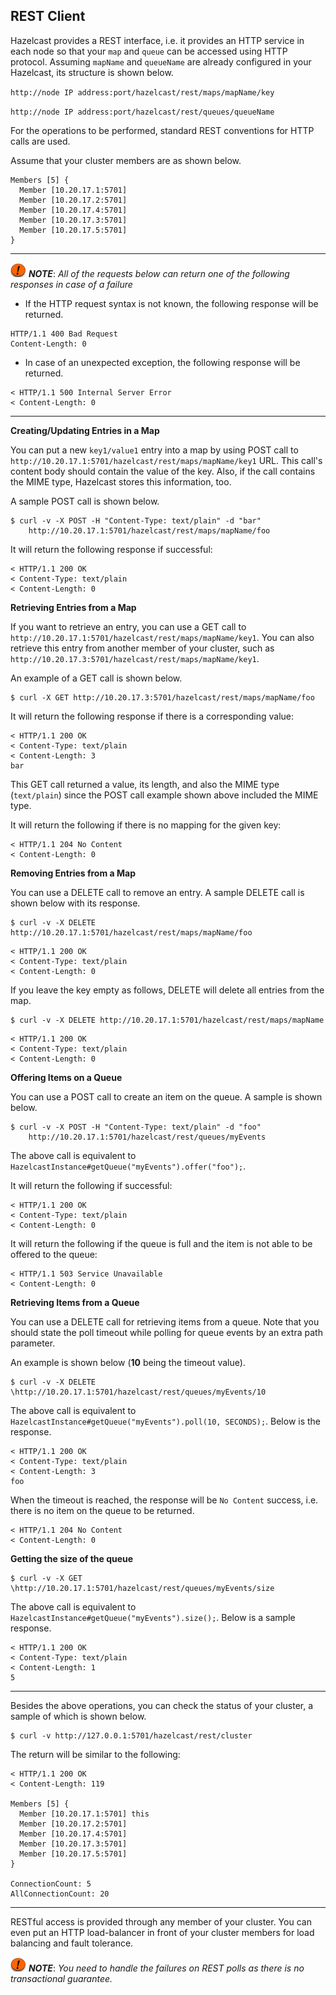 



## REST Client
Hazelcast provides a REST interface, i.e. it provides an HTTP service in each node so that your `map` and `queue` can be accessed using HTTP protocol. Assuming `mapName` and `queueName` are already configured in your Hazelcast, its structure is shown below.

`http://node IP address:port/hazelcast/rest/maps/mapName/key`

`http://node IP address:port/hazelcast/rest/queues/queueName`

For the operations to be performed, standard REST conventions for HTTP calls are used.



Assume that your cluster members are as shown below.

```plain
Members [5] {
  Member [10.20.17.1:5701]
  Member [10.20.17.2:5701]
  Member [10.20.17.4:5701]
  Member [10.20.17.3:5701]
  Member [10.20.17.5:5701]
}
```

---

![image](images/NoteSmall.jpg) ***NOTE***: *All of the requests below can return one of the following responses in case of a failure*

- If the HTTP request syntax is not known, the following response will be returned.

```plain
HTTP/1.1 400 Bad Request
Content-Length: 0
```


- In case of an unexpected exception, the following response will be returned.

```plain
< HTTP/1.1 500 Internal Server Error
< Content-Length: 0
```

---


**Creating/Updating Entries in a Map**

You can put a new `key1/value1` entry into a map by using POST call to 
`http://10.20.17.1:5701/hazelcast/rest/maps/mapName/key1` URL. This call's content body should contain the value of the key. Also, if the call contains the MIME type, Hazelcast stores this information, too. 

A sample POST call is shown below.

```plain
$ curl -v -X POST -H "Content-Type: text/plain" -d "bar" 
    http://10.20.17.1:5701/hazelcast/rest/maps/mapName/foo
```

It will return the following response if successful:

```plain
< HTTP/1.1 200 OK
< Content-Type: text/plain
< Content-Length: 0
```

**Retrieving Entries from a Map**

If you want to retrieve an entry, you can use a GET call to `http://10.20.17.1:5701/hazelcast/rest/maps/mapName/key1`. You can also retrieve this entry from another member of your cluster, such as 
`http://10.20.17.3:5701/hazelcast/rest/maps/mapName/key1`.

An example of a GET call is shown below.

```plain
$ curl -X GET http://10.20.17.3:5701/hazelcast/rest/maps/mapName/foo
```

It will return the following response if there is a corresponding value:

```plain
< HTTP/1.1 200 OK
< Content-Type: text/plain
< Content-Length: 3
bar
```

This GET call returned a value, its length, and also the MIME type (`text/plain`) since the POST call example shown above included the MIME type.

It will return the following if there is no mapping for the given key:

```plain
< HTTP/1.1 204 No Content
< Content-Length: 0
```


**Removing Entries from a Map**

You can use a DELETE call to remove an entry. A sample DELETE call is shown below with its response.

```plain
$ curl -v -X DELETE http://10.20.17.1:5701/hazelcast/rest/maps/mapName/foo
```
```
< HTTP/1.1 200 OK
< Content-Type: text/plain
< Content-Length: 0
```
If you leave the key empty as follows, DELETE will delete all entries from the map.

```plain
$ curl -v -X DELETE http://10.20.17.1:5701/hazelcast/rest/maps/mapName
```

```plain
< HTTP/1.1 200 OK
< Content-Type: text/plain
< Content-Length: 0
```

**Offering Items on a Queue**

You can use a POST call to create an item on the queue. A sample is shown below.

```plain
$ curl -v -X POST -H "Content-Type: text/plain" -d "foo" 
    http://10.20.17.1:5701/hazelcast/rest/queues/myEvents
```

The above call is equivalent to `HazelcastInstance#getQueue("myEvents").offer("foo");`.

It will return the following if successful:

```plain
< HTTP/1.1 200 OK
< Content-Type: text/plain
< Content-Length: 0
```

It will return the following if the queue is full and the item is not able to be offered to the queue:

```plain
< HTTP/1.1 503 Service Unavailable
< Content-Length: 0
```

**Retrieving Items from a Queue**

You can use a DELETE call for retrieving items from a queue. Note that you should state the poll timeout while polling for queue events by an extra path parameter. 

An example is shown below (**10** being the timeout value).

```plain
$ curl -v -X DELETE \http://10.20.17.1:5701/hazelcast/rest/queues/myEvents/10
```

The above call is equivalent to `HazelcastInstance#getQueue("myEvents").poll(10, SECONDS);`. Below is the response.

```plain
< HTTP/1.1 200 OK
< Content-Type: text/plain
< Content-Length: 3
foo
```

When the timeout is reached, the response will be `No Content` success, i.e. there is no item on the queue to be returned.


```plain
< HTTP/1.1 204 No Content
< Content-Length: 0
```


**Getting the size of the queue**

```plain
$ curl -v -X GET \http://10.20.17.1:5701/hazelcast/rest/queues/myEvents/size
```

The above call is equivalent to `HazelcastInstance#getQueue("myEvents").size();`. Below is a sample response.

```plain
< HTTP/1.1 200 OK
< Content-Type: text/plain
< Content-Length: 1
5
```
---
Besides the above operations, you can check the status of your cluster, a sample of which is shown below.

```plain
$ curl -v http://127.0.0.1:5701/hazelcast/rest/cluster
```

The return will be similar to the following:

```plain
< HTTP/1.1 200 OK
< Content-Length: 119

Members [5] {
  Member [10.20.17.1:5701] this
  Member [10.20.17.2:5701]
  Member [10.20.17.4:5701]
  Member [10.20.17.3:5701]
  Member [10.20.17.5:5701]
}

ConnectionCount: 5
AllConnectionCount: 20
```

---

RESTful access is provided through any member of your cluster. You can even put an HTTP load-balancer in front of your cluster members for load balancing and fault tolerance.


![image](images/NoteSmall.jpg) ***NOTE***: *You need to handle the failures on REST polls as there is no transactional guarantee.*


